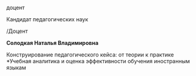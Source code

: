 доцент

Кандидат педагогических наук

/Доцент

**Солодкая Наталья Владимировна**

Конструирование педагогического кейса: от теории к практике
	*Учебная аналитика и оценка эффективности обучения иностранным языкам